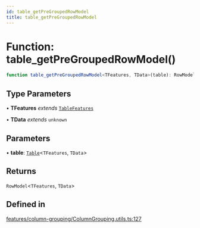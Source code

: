 ```yaml
---
id: table_getPreGroupedRowModel
title: table_getPreGroupedRowModel
---
```


# Function: table\_getPreGroupedRowModel()

```ts
function table_getPreGroupedRowModel<TFeatures, TData>(table): RowModel<TFeatures, TData>
```

## Type Parameters

• **TFeatures** *extends* [`TableFeatures`](../interfaces/tablefeatures.md)

• **TData** *extends* `unknown`

## Parameters

• **table**: [`Table`](../type-aliases/table.md)\<`TFeatures`, `TData`\>

## Returns

`RowModel`\<`TFeatures`, `TData`\>

## Defined in

[features/column-grouping/ColumnGrouping.utils.ts:127](https://github.com/TanStack/table/blob/b1e6b79157b0debc7222660572b06c8b857f4605/packages/table-core/src/features/column-grouping/ColumnGrouping.utils.ts#L127)
